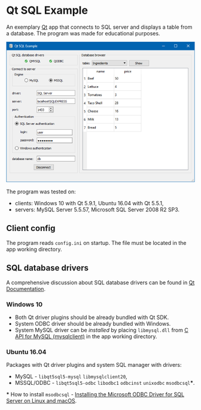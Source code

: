 # Qt SQL Example

An exemplary [Qt](https://www.qt.io/) app that connects to SQL server and displays a table from a database. The program was made for educational purposes.

![](screenshot.png)

The program was tested on: 
 * clients: Windows 10 with Qt 5.9.1, Ubuntu 16.04 with Qt 5.5.1, 
 * servers: MySQL Server 5.5.57, Microsoft SQL Server 2008 R2 SP3.

## Client config

The program reads `config.ini` on startup. The file must be located in the app working directory.

## SQL database drivers

A comprehensive discussion about SQL database drivers can be found in [Qt Documentation](https://doc.qt.io/qt-5/sql-driver.html).

### Windows 10

* Both Qt driver plugins should be already bundled with Qt SDK.
* System ODBC driver should be already bundled with Windows.
* System MySQL driver can be *installed* by placing `libmysql.dll` from [C API for MySQL (mysqlclient)](https://dev.mysql.com/downloads/connector/c/) in the app working directory.

### Ubuntu 16.04

Packages with Qt driver plugins and system SQL manager with drivers:

* MySQL - `libqt5sql5-mysql` `libmysqlclient20`,
* MSSQL/ODBC - `libqt5sql5-odbc` `libodbc1` `odbcinst` `unixodbc` `msodbcsql`__*__.

__*__ How to install `msodbcsql` - [Installing the Microsoft ODBC Driver for SQL Server on Linux and macOS](https://docs.microsoft.com/en-us/sql/connect/odbc/linux-mac/installing-the-microsoft-odbc-driver-for-sql-server).
